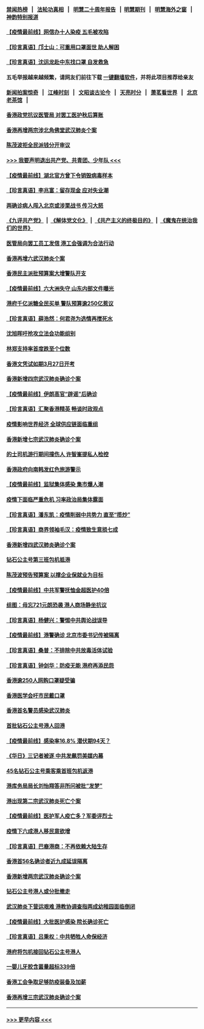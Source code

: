 #### [禁闻热榜](热点新闻.md?=0)  &nbsp;&nbsp;|&nbsp;&nbsp; [法轮功真相](https://github.com/gfw-breaker/truth/blob/master/README.md?=0) &nbsp;&nbsp;|&nbsp;&nbsp; [明慧二十周年报告](https://github.com/gfw-breaker/mh-reports/blob/master/README.md?=0) &nbsp;&nbsp;|&nbsp;&nbsp;[明慧期刊](https://github.com/gfw-breaker/mh-qikan) &nbsp;&nbsp;|&nbsp;&nbsp; [明慧海外之窗](https://github.com/gfw-breaker/mh-news/blob/master/README.md?=0) &nbsp;&nbsp;|&nbsp;&nbsp; [神韵特别报道](https://github.com/gfw-breaker/mh-news/blob/master/shenyun.md?=0)
#### [【疫情最前线】网信办十人染疫 五毛被攻陷](../pages/nsc415/n11903757.md?t=03012231) 
#### [【珍言真语】邝士山：可重用口罩面世 助人解困](../pages/nsc415/n11903875.md?t=03012231) 
#### [【珍言真语】沈运龙赴中东找口罩 自发救急](../pages/nsc415/n11903291.md?t=03012231) 
#### 五毛举报越来越频繁，请网友们前往下载 [一键翻墙软件](https://github.com/gfw-breaker/ssr-accounts)，并将此项目推荐给亲友
#### [新闻拍案惊奇](https://github.com/gfw-breaker/banned-news/blob/master/pages/link4.md) &nbsp;&nbsp;|&nbsp;&nbsp; [江峰时刻](https://github.com/gfw-breaker/banned-news/blob/master/pages/link4.md) &nbsp;&nbsp;|&nbsp;&nbsp; [文昭谈古论今](https://github.com/gfw-breaker/banned-news/blob/master/pages/link4.md) &nbsp;&nbsp;|&nbsp;&nbsp; [天亮时分](https://github.com/gfw-breaker/banned-news/blob/master/pages/link4.md) &nbsp;&nbsp;|&nbsp;&nbsp; [萧茗看世界](https://github.com/gfw-breaker/banned-news/blob/master/pages/link4.md) &nbsp;&nbsp;|&nbsp;&nbsp; [北京老茶馆](https://github.com/gfw-breaker/banned-news/blob/master/pages/link4.md) &nbsp;&nbsp;|&nbsp;&nbsp; 
#### [香港政党抗议医管局 对罢工医护秋后算账](../pages/nsc415/n11901746.md?t=03012231) 
#### [香港再增两宗涉北角佛堂武汉肺炎个案](../pages/nsc415/n11901737.md?t=03012231) 
#### [陈茂波拒全民派钱分开审议](../pages/nsc415/n11901672.md?t=03012231) 
#### [>>> 我要声明退出共产党、共青团、少年队 <<<](https://github.com/begood0513/goodnews/blob/master/quit/letter.md) 
#### [【疫情最前线】湖北官方曾下令销毁病毒样本](../pages/nsc415/n11901518.md?t=03012231) 
#### [【珍言真语】李兆富：留存现金 应对失业潮](../pages/nsc415/n11901448.md?t=03012231) 
#### [两确诊病人闯入北京或涉栗战书 传习大怒](../pages/nsc415/n11901180.md?t=03012231) 
#### [《九评共产党》](https://github.com/begood0513/9ping.md/blob/master/README.md) &nbsp;|&nbsp; [《解体党文化》](../../../../jtdwh.md/blob/master/README.md)  &nbsp;|&nbsp; [《共产主义的终极目的》](../../../../gczydzjmd.md/blob/master/README.md) &nbsp;|&nbsp; [《魔鬼在统治我们的世界》](../../../../mgztzwmdsj.md/blob/master/README.md) 
#### [医管局向罢工员工发信 港工会强调为合法行动](../pages/nsc415/n11898870.md?t=03012231) 
#### [香港再增六武汉肺炎个案](../pages/nsc415/n11898843.md?t=03012231) 
#### [香港民主派批预算案大增警队开支](../pages/nsc415/n11898813.md?t=03012231) 
#### [【疫情最前线】六大洲失守 山东内部文件曝光](../pages/nsc415/n11898455.md?t=03012231) 
#### [港府千亿派糖全民买单 警队预算逾250亿惹议](../pages/nsc415/n11898608.md?t=03012231) 
#### [【珍言真语】薛浩然：何君尧为选情再搅死水](../pages/nsc415/n11898269.md?t=03012231) 
#### [沈旭晖吁抢攻立法会功能组别](../pages/nsc415/n11896084.md?t=03012231) 
#### [林郑支持率首度跌至个位数](../pages/nsc415/n11896058.md?t=03012231) 
#### [香港文凭试如期3月27日开考](../pages/nsc415/n11896055.md?t=03012231) 
#### [香港新增四宗武汉肺炎确诊个案](../pages/nsc415/n11896040.md?t=03012231) 
#### [【疫情最前线】伊朗高官“辟谣”后确诊](../pages/nsc415/n11895902.md?t=03012231) 
#### [【珍言真语】汇聚香港精英 畅谈时政观点](../pages/nsc415/n11895733.md?t=03012231) 
#### [疫情影响世界经济 全球供应链面临重组](../pages/nsc415/n11895634.md?t=03012231) 
#### [香港新增七宗武汉肺炎确诊个案](../pages/nsc415/n11893498.md?t=03012231) 
#### [的士司机游行期间撞伤人 许智峯提私人检控](../pages/nsc415/n11893483.md?t=03012231) 
#### [香港政府向南韩发红色旅游警示](../pages/nsc415/n11893398.md?t=03012231) 
#### [【疫情最前线】监狱集体感染 集市爆人潮](../pages/nsc415/n11893181.md?t=03012231) 
#### [疫情下面临严重危机  习率政治局集体露面](../pages/nsc415/n11893305.md?t=03012231) 
#### [【珍言真语】潘东凯：疫情削弱中共势力 直至“揽炒”](../pages/nsc415/n11892866.md?t=03012231) 
#### [【珍言真语】商界领袖毛汉：疫情致生意损七成](../pages/nsc415/n11890348.md?t=03012231) 
#### [香港新增四武汉肺炎确诊个案](../pages/nsc415/n11890610.md?t=03012231) 
#### [钻石公主号第三班包机抵港](../pages/nsc415/n11890645.md?t=03012231) 
#### [陈茂波预告预算案 以撑企业保就业为目标](../pages/nsc415/n11890574.md?t=03012231) 
#### [【疫情最前线】中共军警抚恤金超医护40倍](../pages/nsc415/n11890458.md?t=03012231) 
#### [组图：毋忘721元朗恐袭 港人商场静坐抗议](../pages/nsc415/n11876882.md?t=03012231) 
#### [【珍言真语】杨健兴：警惕中共舆论战误导](../pages/nsc415/n11888131.md?t=03012231) 
#### [【疫情最前线】港警确诊 北京市委书记传被隔离](../pages/nsc415/n11886872.md?t=03012231) 
#### [【珍言真语】桑普：不排除中共放毒活体试验](../pages/nsc415/n11886832.md?t=03012231) 
#### [【珍言真语】钟剑华：防疫无能 港府再添民怨](../pages/nsc415/n11884504.md?t=03012231) 
#### [香港逾250人网购口罩疑受骗](../pages/nsc415/n11884388.md?t=03012231) 
#### [香港医学会吁市民戴口罩](../pages/nsc415/n11884367.md?t=03012231) 
#### [香港首名警员感染武汉肺炎](../pages/nsc415/n11884357.md?t=03012231) 
#### [首批钻石公主号港人回港](../pages/nsc415/n11884333.md?t=03012231) 
#### [【疫情最前线】感染率16.8% 潜伏期94天？](../pages/nsc415/n11884256.md?t=03012231) 
#### [《华日》三记者被逐 中共发飙罚美媒内幕](../pages/nsc415/n11884184.md?t=03012231) 
#### [45名钻石公主号乘客乘首班包机返港](../pages/nsc415/n11881770.md?t=03012231) 
#### [港库务局局长刘怡翔答非所问被批“发梦”](../pages/nsc415/n11881752.md?t=03012231) 
#### [港出现第二宗武汉肺炎死亡个案](../pages/nsc415/n11881736.md?t=03012231) 
#### [【疫情最前线】医护军人疫亡多？军委评烈士](../pages/nsc415/n11881655.md?t=03012231) 
#### [疫情下六成港人移民意欲增](../pages/nsc415/n11881699.md?t=03012231) 
#### [【珍言真语】巴裔港商：不再依赖大陆生存](../pages/nsc415/n11881126.md?t=03012231) 
#### [香港首56名确诊者近九成延误隔离](../pages/nsc415/n11879079.md?t=03012231) 
#### [香港新增两宗武汉肺炎确诊个案](../pages/nsc415/n11879064.md?t=03012231) 
#### [钻石公主号港人或分批撤走](../pages/nsc415/n11879029.md?t=03012231) 
#### [武汉肺炎下营运艰难 港教协调查指两成幼稚园面临倒闭](../pages/nsc415/n11878989.md?t=03012231) 
#### [【疫情最前线】大批医护感染 院长确诊死亡](../pages/nsc415/n11878595.md?t=03012231) 
#### [【珍言真语】吕秉权：中共牺牲人命保经济](../pages/nsc415/n11878390.md?t=03012231) 
#### [港府将包机接回钻石公主号港人](../pages/nsc415/n11876352.md?t=03012231) 
#### [一婴儿牙胶含菌量超标339倍](../pages/nsc415/n11876336.md?t=03012231) 
#### [香港工会争取足够防疫装备及加薪](../pages/nsc415/n11876313.md?t=03012231) 
#### [香港再增三宗武汉肺炎确诊个案](../pages/nsc415/n11876297.md?t=03012231) 

----
#### [ >>> 更早内容 <<< ](../indexes/nsc415-earlier.md)
